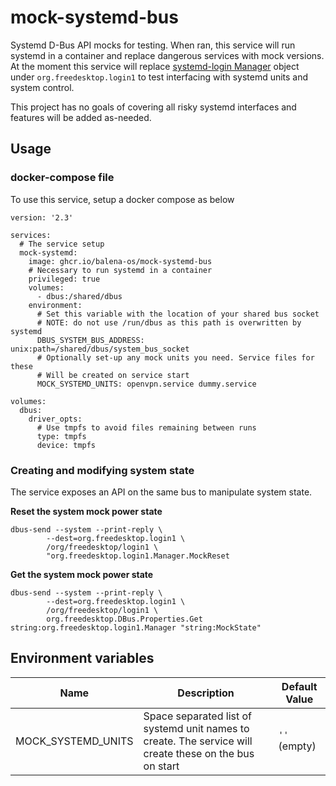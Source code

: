 # mock-systemd-bus

Systemd D-Bus API mocks for testing. When ran, this service will run systemd in a container and replace dangerous services with mock versions.
At the moment this service will replace [systemd-login Manager](https://www.freedesktop.org/software/systemd/man/org.freedesktop.login1.html) object under `org.freedesktop.login1` to test interfacing with systemd units and system control.

This project has no goals of covering all risky systemd interfaces and features will be added as-needed.

## Usage

### docker-compose file

To use this service, setup a docker compose as below

```
version: '2.3'

services: 
  # The service setup
  mock-systemd:
    image: ghcr.io/balena-os/mock-systemd-bus
    # Necessary to run systemd in a container
    privileged: true
    volumes:
      - dbus:/shared/dbus
    environment:
      # Set this variable with the location of your shared bus socket
      # NOTE: do not use /run/dbus as this path is overwritten by systemd
      DBUS_SYSTEM_BUS_ADDRESS: unix:path=/shared/dbus/system_bus_socket
      # Optionally set-up any mock units you need. Service files for these
      # Will be created on service start
      MOCK_SYSTEMD_UNITS: openvpn.service dummy.service

volumes:
  dbus:
    driver_opts:
      # Use tmpfs to avoid files remaining between runs
      type: tmpfs
      device: tmpfs 

```

### Creating and modifying system state

The service exposes an API on the same bus to manipulate system state.

**Reset the system mock power state**

```
dbus-send --system --print-reply \
		--dest=org.freedesktop.login1 \
		/org/freedesktop/login1 \
		"org.freedesktop.login1.Manager.MockReset
```

**Get the system mock power state**

```
dbus-send --system --print-reply \
		--dest=org.freedesktop.login1 \
		/org/freedesktop/login1 \
		org.freedesktop.DBus.Properties.Get string:org.freedesktop.login1.Manager "string:MockState"
```


## Environment variables

| Name               | Description                                                                                              | Default Value |
| ------------------ | ---------------------------------------------------------------------------------------------------------| ------------- |
| MOCK_SYSTEMD_UNITS | Space separated list of systemd unit names to create. The service will create these on the bus on start  | `''` (empty)  |
